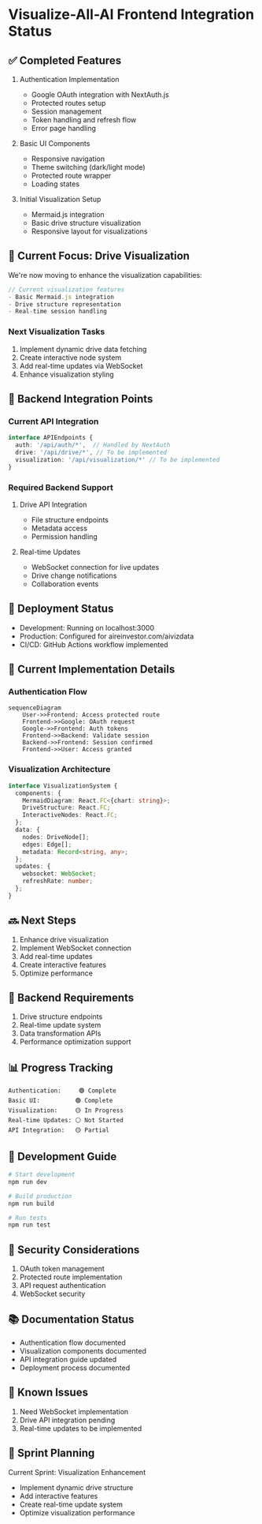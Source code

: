 # Visualize-All-AI Frontend Integration Status

## ✅ Completed Features
1. Authentication Implementation
   - Google OAuth integration with NextAuth.js
   - Protected routes setup
   - Session management
   - Token handling and refresh flow
   - Error page handling

2. Basic UI Components
   - Responsive navigation
   - Theme switching (dark/light mode)
   - Protected route wrapper
   - Loading states

3. Initial Visualization Setup
   - Mermaid.js integration
   - Basic drive structure visualization
   - Responsive layout for visualizations

## 🔄 Current Focus: Drive Visualization
We're now moving to enhance the visualization capabilities:
```typescript
// Current visualization features
- Basic Mermaid.js integration
- Drive structure representation
- Real-time session handling
```

### Next Visualization Tasks
1. Implement dynamic drive data fetching
2. Create interactive node system
3. Add real-time updates via WebSocket
4. Enhance visualization styling

## 🔗 Backend Integration Points

### Current API Integration
```typescript
interface APIEndpoints {
  auth: '/api/auth/*',  // Handled by NextAuth
  drive: '/api/drive/*', // To be implemented
  visualization: '/api/visualization/*' // To be implemented
}
```

### Required Backend Support
1. Drive API Integration
   - File structure endpoints
   - Metadata access
   - Permission handling

2. Real-time Updates
   - WebSocket connection for live updates
   - Drive change notifications
   - Collaboration events

## 🚀 Deployment Status
- Development: Running on localhost:3000
- Production: Configured for aireinvestor.com/aivizdata
- CI/CD: GitHub Actions workflow implemented

## 📝 Current Implementation Details

### Authentication Flow
```mermaid
sequenceDiagram
    User->>Frontend: Access protected route
    Frontend->>Google: OAuth request
    Google->>Frontend: Auth tokens
    Frontend->>Backend: Validate session
    Backend->>Frontend: Session confirmed
    Frontend->>User: Access granted
```

### Visualization Architecture
```typescript
interface VisualizationSystem {
  components: {
    MermaidDiagram: React.FC<{chart: string}>;
    DriveStructure: React.FC;
    InteractiveNodes: React.FC;
  };
  data: {
    nodes: DriveNode[];
    edges: Edge[];
    metadata: Record<string, any>;
  };
  updates: {
    websocket: WebSocket;
    refreshRate: number;
  };
}
```

## 🔜 Next Steps
1. Enhance drive visualization
2. Implement WebSocket connection
3. Add real-time updates
4. Create interactive features
5. Optimize performance

## 🤝 Backend Requirements
1. Drive structure endpoints
2. Real-time update system
3. Data transformation APIs
4. Performance optimization support

## 📊 Progress Tracking
```
Authentication:     🟢 Complete
Basic UI:          🟢 Complete
Visualization:     🟡 In Progress
Real-time Updates: ⚪️ Not Started
API Integration:   🟡 Partial
```

## 🔧 Development Guide
```bash
# Start development
npm run dev

# Build production
npm run build

# Run tests
npm run test
```

## 🔐 Security Considerations
1. OAuth token management
2. Protected route implementation
3. API request authentication
4. WebSocket security

## 📚 Documentation Status
- Authentication flow documented
- Visualization components documented
- API integration guide updated
- Deployment process documented

## 🐛 Known Issues
1. Need WebSocket implementation
2. Drive API integration pending
3. Real-time updates to be implemented

## 🎯 Sprint Planning
Current Sprint: Visualization Enhancement
- Implement dynamic drive structure
- Add interactive features
- Create real-time update system
- Optimize visualization performance



